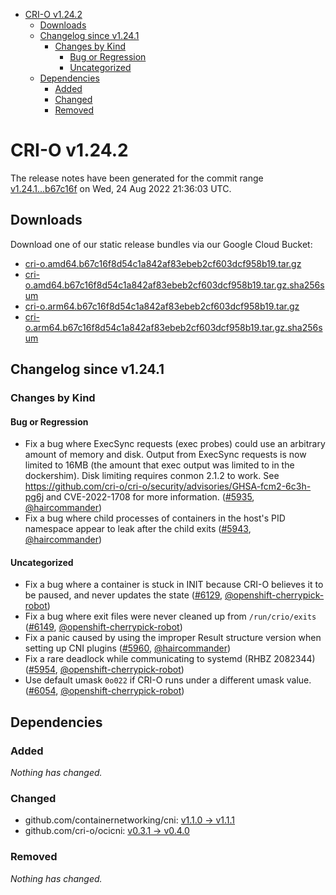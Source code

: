 - [CRI-O v1.24.2](#cri-o-v1242)
  - [Downloads](#downloads)
  - [Changelog since v1.24.1](#changelog-since-v1241)
    - [Changes by Kind](#changes-by-kind)
      - [Bug or Regression](#bug-or-regression)
      - [Uncategorized](#uncategorized)
  - [Dependencies](#dependencies)
    - [Added](#added)
    - [Changed](#changed)
    - [Removed](#removed)

# CRI-O v1.24.2

The release notes have been generated for the commit range
[v1.24.1...b67c16f](https://github.com/cri-o/cri-o/compare/v1.24.1...b67c16f8d54c1a842af83ebeb2cf603dcf958b19) on Wed, 24 Aug 2022 21:36:03 UTC.

## Downloads

Download one of our static release bundles via our Google Cloud Bucket:

- [cri-o.amd64.b67c16f8d54c1a842af83ebeb2cf603dcf958b19.tar.gz](https://storage.googleapis.com/cri-o/artifacts/cri-o.amd64.b67c16f8d54c1a842af83ebeb2cf603dcf958b19.tar.gz)
- [cri-o.amd64.b67c16f8d54c1a842af83ebeb2cf603dcf958b19.tar.gz.sha256sum](https://storage.googleapis.com/cri-o/artifacts/cri-o.amd64.b67c16f8d54c1a842af83ebeb2cf603dcf958b19.tar.gz.sha256sum)
- [cri-o.arm64.b67c16f8d54c1a842af83ebeb2cf603dcf958b19.tar.gz](https://storage.googleapis.com/cri-o/artifacts/cri-o.arm64.b67c16f8d54c1a842af83ebeb2cf603dcf958b19.tar.gz)
- [cri-o.arm64.b67c16f8d54c1a842af83ebeb2cf603dcf958b19.tar.gz.sha256sum](https://storage.googleapis.com/cri-o/artifacts/cri-o.arm64.b67c16f8d54c1a842af83ebeb2cf603dcf958b19.tar.gz.sha256sum)

## Changelog since v1.24.1

### Changes by Kind

#### Bug or Regression
 - Fix a bug where ExecSync requests (exec probes) could use an arbitrary amount of memory and disk. Output from ExecSync requests is now limited to 16MB (the amount that exec output was limited to in the dockershim). Disk limiting requires conmon 2.1.2 to work. See https://github.com/cri-o/cri-o/security/advisories/GHSA-fcm2-6c3h-pg6j and CVE-2022-1708 for more information. ([#5935](https://github.com/cri-o/cri-o/pull/5935), [@haircommander](https://github.com/haircommander))
 - Fix a bug where child processes of containers in the host's PID namespace appear to leak after the child exits ([#5943](https://github.com/cri-o/cri-o/pull/5943), [@haircommander](https://github.com/haircommander))

#### Uncategorized
 - Fix a bug where a container is stuck in INIT because CRI-O believes it to be paused, and never updates the state ([#6129](https://github.com/cri-o/cri-o/pull/6129), [@openshift-cherrypick-robot](https://github.com/openshift-cherrypick-robot))
 - Fix a bug where exit files were never cleaned up from `/run/crio/exits` ([#6149](https://github.com/cri-o/cri-o/pull/6149), [@openshift-cherrypick-robot](https://github.com/openshift-cherrypick-robot))
 - Fix a panic caused by using the improper Result structure version when setting up CNI plugins ([#5960](https://github.com/cri-o/cri-o/pull/5960), [@haircommander](https://github.com/haircommander))
 - Fix a rare deadlock while communicating to systemd (RHBZ 2082344) ([#5954](https://github.com/cri-o/cri-o/pull/5954), [@openshift-cherrypick-robot](https://github.com/openshift-cherrypick-robot))
 - Use default umask `0o022` if CRI-O runs under a different umask value. ([#6054](https://github.com/cri-o/cri-o/pull/6054), [@openshift-cherrypick-robot](https://github.com/openshift-cherrypick-robot))

## Dependencies

### Added
_Nothing has changed._

### Changed
- github.com/containernetworking/cni: [v1.1.0 → v1.1.1](https://github.com/containernetworking/cni/compare/v1.1.0...v1.1.1)
- github.com/cri-o/ocicni: [v0.3.1 → v0.4.0](https://github.com/cri-o/ocicni/compare/v0.3.1...v0.4.0)

### Removed
_Nothing has changed._
